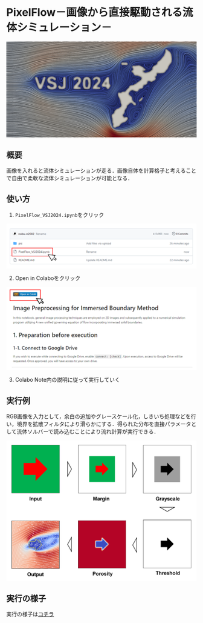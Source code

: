 # PixelFlow－画像から直接駆動される流体シミュレーション－
<div style="display: flex; justify-content: center;">
    <img src="pic/readme03.png" alt="Image 1">
</div>

## 概要

画像を入れると流体シミュレーションが走る．画像自体を計算格子と考えることで自由で柔軟な流体シミュレーションが可能となる．

## 使い方

1. `PixelFlow_VSJ2024.ipynb`をクリック
<div style="display: flex; justify-content: center;">
    <img src="pic/readme01.png" alt="Image 1">
</div>

2. Open in Colaboをクリック
<div style="display: flex; justify-content: center;">
    <img src="pic/readme02.png" alt="Image 1">
</div>

3. Colabo Note内の説明に従って実行していく

## 実行例

RGB画像を入力として，余白の追加やグレースケール化，しきいち処理などを行い，境界を拡散フィルタにより滑らかにする．得られた分布を直接パラメータとして流体ソルバーで読み込むことにより流れ計算が実行できる．

<div style="display: flex; justify-content: center;">
    <img src="pic/ex01.png" alt="Image 1">
</div>

## 実行の様子

実行の様子は[コチラ](https://www.youtube.com/watch?v=3wAnzVv3cxc)
